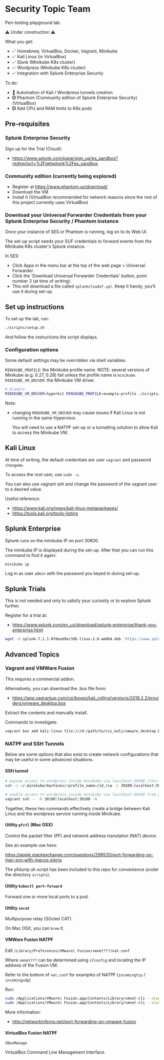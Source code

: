 # Security Topic Team

Pen-testing playground lab.

⚠️ Under construction ⚠️

What you get:

  - ✅ Homebrew, VirtualBox, Docker, Vagrant, Minikube
  - ✅ Kali Linux (in VirtualBox)
  - ✅ Slunk (Minikube K8s cluster)
  - ✅ Wordpress (Minikube K8s cluster)
  - ✅ Integration with Splunk Enterprise Security

To do:
  - 🐣 Automation of Kali / Wordpress tunnels creation
  - ❎ Phantom (Community edition of Splunk Enterprise Security) (VirtualBox)
  - ❎ Add CPU and RAM limits to K8s pods

## Pre-requisites

### Splunk Enterprise Security

Sign up for the Trial (Cloud):

  - https://www.splunk.com/page/sign_up/es_sandbox?redirecturl=%2Fgetsplunk%2Fes_sandbox

### Community edition (currently being explored)

  - Register at https://www.phantom.us/download/
  - Download the VM
  - Install it (VirtualBox recommended for network reasons since the rest of this project currently uses VirtualBox)

### Download your Universal Forwarder Credentials from your Splunk Enterprise Security / Phantom instance

Once your instance of SES or Phantom is running, log on to its Web UI.

The set-up script needs your SUF credentials to forward events from the Minikube K8s cluster's Splunk instance.

In SES:

  - Click Apps in the menu bar at the top of the web page > Universal Forwarder
  - Click the 'Download Universal Forwarder Credentials' button, point number 3 (at time of writing).
  - This will download a file called `splunkclouduf.spl`. Keep it handy, you'll use it during set-up.

## Set up instructions

To set up the lab, run:

```bash
./scripts/setup.sh
```

And follow the instructions the script displays.

### Configuration options

Some default settings may be overridden via shell variables.

`MINIKUBE_PROFILE`: the Minikube profile name. NOTE: several versions of Minikube (e.g. 0.27, 0.28) fail unless the profile name is `minikube`.
`MINIKUBE_VM_DRIVER`: the Minikube VM driver.

```bash
# Example
MINIKUBE_VM_DRIVER=hyperkit MINIKUBE_PROFILE=example-profile ./scripts/setup.sh
```

Note:
- changing `MINIKUBE_VM_DRIVER` may cause issues if Kali Linux is not running in the same Hypervisor.

  You will need to use a NATPF set-up or a tunnelling solution to allow Kali to access the Minikube VM.

## Kali Linux

At time of writing, the default credentials are user `vagrant` and password `changeme`.

To access the root user, use `sudo -s`.

You can also use vagrant ssh and change the password of the vagrant user to a desired value.

Useful reference:

- https://www.kali.org/news/kali-linux-metapackages/
- https://tools.kali.org/tools-listing

## Splunk Enterprise

Splunk runs on the minikube IP on port 30800.

The minikube IP is displayed during the set-up. After that you can run this command to find it again:

```bash
minikube ip
```

Log in as user `admin` with the password you keyed in during set-up.

## Splunk Trials

This is not needed and only to satisfy your curiosity or to explore Splunk further.

Register for a trial at:

- https://www.splunk.com/en_us/download/splunk-enterprise/thank-you-enterprise.html

```bash
wget -O splunk-7.1.1-8f0ead9ec3db-linux-2.6-amd64.deb 'https://www.splunk.com/bin/splunk/DownloadActivityServlet?architecture=x86_64&platform=linux&version=7.1.1&product=splunk&filename=splunk-7.1.1-8f0ead9ec3db-linux-2.6-amd64.deb&wget=true'
```

## Advanced Topics

### Vagrant and VMWare Fusion

This requires a commercial addon.

Alternatively, you can download the .box file from:

- https://app.vagrantup.com/csi/boxes/kali_rolling/versions/2018.2.2/providers/vmware_desktop.box

Extract the contents and manually install.

Commands to investigate:

```bash
vagrant box add kali-linux file:///d:/path/to/csi_kali/vmware_desktop.box
```

### NATPF and SSH Tunnels

Below are some options that also exist to create network configurations that may be useful in some advanced situations.

#### SSH tunnel

```bash
# expose access to wordpress inside minikube via localhost:30100 (this could also be done with kubectl port-forward)
ssh -i ~/.minikube/machines/<profile_name>/id_rsa -L 30100:localhost:30100 -N docker@`minikube --profile=<profile_name> ip`

# enable access to wordpress inside minikube via localhost:30100 from within Kali Linux
vagrant ssh -- -R 30100:localhost:30100 -N
```

Together, these two commands effectively create a bridge between Kali Linux and the wordpress service running inside Minikube.

#### Utility `pfctl` (Mac OSX)

Control the packet filter (PF) and network address translation (NAT) device.

See an example use here:

https://apple.stackexchange.com/questions/296520/port-forwarding-on-mac-pro-with-macos-sierra

The pfdump.sh script has been included to this repo for convenience (under the directory `scripts`).
     
#### Utility `kubectl port-forward`

Forward one or more local ports to a pod.

#### Utility `socat`

Multipurpose relay (SOcket CAT).

On Mac OSX, you can `brew` it.

#### VMWare Fusion NATPF

Edit `/Library/Preferences/VMware\ Fusion/vmnet???/nat.conf`

Where `vmnet???` can be determined using `ifconfig` and locating the IP address of the Fusion VM.

Refer to the bottom of `nat.conf` for examples of NATPF (`incomingtcp` / `incomingudp`)

Run:

```bash
sudo /Applications/VMware\ Fusion.app/Contents/Library/vmnet-cli --stop
sudo /Applications/VMware\ Fusion.app/Contents/Library/vmnet-cli --start
```

More information:

- http://networkinferno.net/port-forwarding-on-vmware-fusion

#### VirtualBox Fusion NATPF

`VBoxManage`

VirtualBox Command Line Management Interface.
